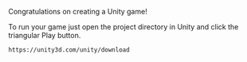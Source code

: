 Congratulations on creating a Unity game!

To run your game just open the project directory in Unity and click the triangular Play button.

	https://unity3d.com/unity/download

